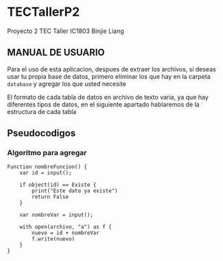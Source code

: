 # TECTallerP2
Proyecto 2 TEC Taller IC1803
Binjie Liang

## MANUAL DE USUARIO

Para el uso de esta aplicacion, despues de extraer los archivos, si deseas usar tu propia base de datos, primero eliminar los que hay en la carpeta `database` y agregar los que usted necesite

El formato de cada tabla de datos en archivo de texto varia, ya que hay diferentes tipos de datos, en el siguiente apartado hablaremos de la estructura de cada tabla

## Pseudocodigos
### Algoritmo para agregar
```
Function nombreFuncion() {
    var id = input();
    
    if object(id) == Existe {
        print("Este dato ya existe")
        return False
    }

    var nombreVar = input();

    with open(archivo, "a") as f {
        nuevo = id + nombreVar
        f.write(nuevo)
    }
}